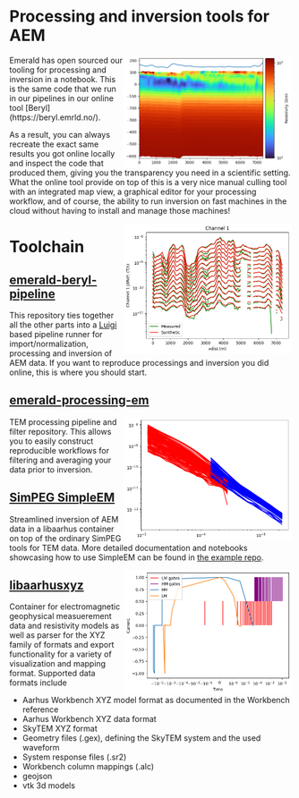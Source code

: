 # Processing and inversion tools for AEM

<img align="right" width="300" src="./model.png">
Emerald has open sourced our tooling for processing and inversion in a notebook. This is the same code that we run in our pipelines in our online tool [Beryl](https://beryl.emrld.no/).

As a result, you can always recreate the exact same results you got online locally and inspect the code that produced them, giving you the transparency you need in a scientific setting. What the online tool provide on top of this is a very nice manual culling tool with an integrated map view, a graphical editor for your processing workflow, and of course, the ability to run inversion on fast machines in the cloud without having to install and manage those machines!

<img align="right" width="300" src="./measured_vs_synthetic.png">

# Toolchain

## [emerald-beryl-pipeline](https://github.com/emerald-geomodelling/emerald-beryl-pipeline)
This repository ties together all the other parts into a [Luigi](https://luigi.readthedocs.io/en/stable/) based pipeline runner for import/normalization, processing and inversion of AEM data.
If you want to reproduce processings and inversion you did online, this is where you should start.

## [emerald-processing-em](https://github.com/emerald-geomodelling/emerald-processing-em)
<img align="right" width="300" src="./data_profiles.png">

TEM processing pipeline and filter repository. This allows you to easily construct reproducible workflows for filtering and averaging your data prior to inversion.

## [SimPEG SimpleEM](https://github.com/emerald-geomodelling/simpeg/tree/simpleem3)
Streamlined inversion of AEM data in a libaarhus container on top of the ordinary SimPEG tools for TEM data. More detailed documentation and notebooks showcasing how to use SimpleEM can be found in [the example repo](https://github.com/emerald-geomodelling/simpeg-simpleem-examples).

<img align="right" width="300" src="./system.png">

## [libaarhusxyz](https://github.com/emerald-geomodelling/libaarhusxyz)
Container for electromagnetic geophysical measuerement data and resistivity models as well as parser for the XYZ family of formats and export functionality for a variety of visualization and mapping format. Supported data formats include

* Aarhus Workbench XYZ model format as documented in the Workbench reference
* Aarhus Workbench XYZ data format
* SkyTEM XYZ format
* Geometry files (.gex), defining the SkyTEM system and the used waveform
* System response files (.sr2)
* Workbench column mappings (.alc)
* geojson
* vtk 3d models
